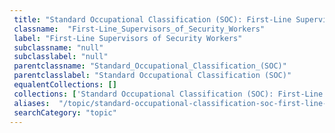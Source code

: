```yaml
--- 
 title: "Standard Occupational Classification (SOC): First-Line Supervisors of Security Workers" 
 classname:  "First-Line_Supervisors_of_Security_Workers" 
 label: "First-Line Supervisors of Security Workers" 
 subclassname: "null" 
 subclasslabel: "null" 
 parentclassname: "Standard_Occupational_Classification_(SOC)" 
 parentclasslabel: "Standard Occupational Classification (SOC)" 
 equalentCollections: [] 
 collections: ['Standard Occupational Classification (SOC): First-Line Supervisors of Security Workers']
 aliases:  "/topic/standard-occupational-classification-soc-first-line-supervisors-of-security-workers"  
 searchCategory: "topic" 
---
```

